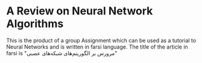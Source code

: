A Review on Neural Network Algorithms
=======================================================

This is the product of a group Assignment which can be used as a tutorial to Neural Networks and is written in farsi language.
The title of the article in farsi is "مرورس بر الگوریتم‌های شبکه‌های عصبی"
